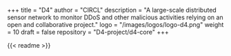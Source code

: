 +++
title = "D4"
author = "CIRCL"
description = "A large-scale distributed sensor network to monitor DDoS and other malicious activities relying on an open and collaborative project."
logo = "/images/logos/logo-d4.png"
weight = 10
draft = false
repository = "D4-project/d4-core"
+++

{{< readme >}}

